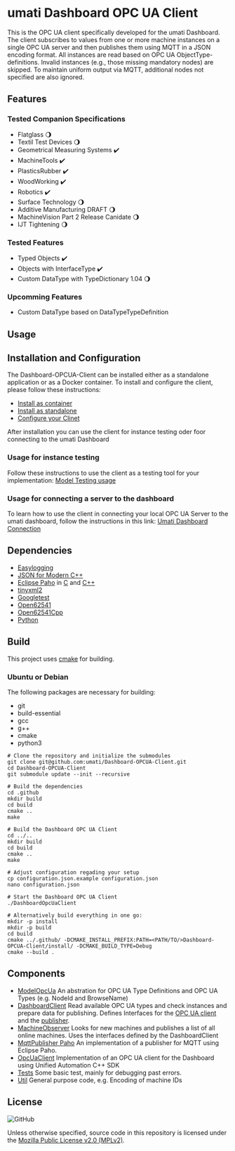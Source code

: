 # umati Dashboard OPC UA Client

This is the OPC UA client specifically developed for the umati Dashboard.
The client subscribes to values from one or more machine instances on a single OPC UA server and then publishes them using MQTT in a JSON encoding format.
 All instances are read based on OPC UA ObjectType-definitions.
 Invalid instances (e.g., those missing mandatory nodes) are skipped.
 To maintain uniform output via MQTT, additional nodes not specified are also ignored.

## Features

### Tested Companion Specifications

- Flatglass :waning_gibbous_moon:
- Textil Test Devices :waning_gibbous_moon:
- Geometrical Measuring Systems :heavy_check_mark:
- MachineTools :heavy_check_mark:
- PlasticsRubber :heavy_check_mark:
- WoodWorking :heavy_check_mark:
- Robotics  :heavy_check_mark:
- Surface Technology :waning_gibbous_moon:
- Additive Manufacturing DRAFT :waning_gibbous_moon:
- MachineVision Part 2 Release Canidate :waning_gibbous_moon:
- IJT Tightening :waning_gibbous_moon:

### Tested Features

- Typed Objects :heavy_check_mark:
- Objects with InterfaceType :heavy_check_mark:
- Custom DataType with TypeDictionary 1.04 :waning_gibbous_moon:

### Upcomming Features

- Custom DataType  based on DataTypeTypeDefinition

## Usage

## Installation and Configuration

The Dashboard-OPCUA-Client can be installed either as a standalone application or as a Docker container. To install and configure the client, please follow these instructions:

- [Install as container](doc/Container.md)
- [Install as standalone](doc/Standalone.md)
- [Configure your Clinet](doc/Configuration.md)

After installation you can use the client for instance testing oder foor connecting to the umati Dashboard

### Usage for instance testing

Follow these instructions to use the client as a testing tool for your implementation:
[Model Testing usage](doc/usage_as_model_test.md)

### Usage for connecting a server to the dashboard

To learn how to use the client in connecting your local OPC UA Server to the umati dashboard, follow the instructions in this link:
[Umati Dashboard Connection](doc/usage_for_dashboard.md)

## Dependencies

- [Easylogging](https://github.com/amrayn/easyloggingpp)
- [JSON for Modern C++](https://github.com/nlohmann/json)
- [Eclipse Paho](https://www.eclipse.org/paho/index.php) in [C](https://github.com/eclipse/paho.mqtt.c) and [C++](https://github.com/eclipse/paho.mqtt.cpp)
- [tinyxml2](https://github.com/leethomason/tinyxml2)
- [Googletest](https://github.com/google/googletest)
- [Open62541](https://open62541.org/)
- [Open62541Cpp](https://github.com/umati/open62541Cpp)
- [Python](https://www.python.org/)

## Build

This project uses [cmake](https://cmake.org/) for building.

### Ubuntu or Debian

The following packages are necessary for building:

- git
- build-essential
- gcc
- g++
- cmake
- python3

```shell
# Clone the repository and initialize the submodules
git clone git@github.com:umati/Dashboard-OPCUA-Client.git
cd Dashboard-OPCUA-Client
git submodule update --init --recursive

# Build the dependencies
cd .github
mkdir build
cd build
cmake ..
make

# Build the Dashboard OPC UA Client
cd ../..
mkdir build
cd build
cmake ..
make

# Adjust configuration regading your setup
cp configuration.json.example configuration.json
nano configuration.json

# Start the Dashboard OPC UA Client
./DashboardOpcUaClient

# Alternatively build everything in one go:
mkdir -p install
mkdir -p build
cd build
cmake ../.github/ -DCMAKE_INSTALL_PREFIX:PATH=<PATH/TO/>Dashboard-OPCUA-Client/install/ -DCMAKE_BUILD_TYPE=Debug
cmake --build .
```

## Components

- [ModelOpcUa](ModelOpcUa) An abstration for OPC UA Type Definitions and OPC UA Types (e.g. NodeId and BrowseName)
- [DashboardClient](DashboardClient) Read available OPC UA types and check instances and prepare data for publishing. Defines Interfaces for the [OPC UA client](DashboardClient/IDashboardDataClient.hpp) and the [publisher](DashboardClient/IPublisher.hpp).
- [MachineObserver](MachineObserver) Looks for new machines and publishes a list of all online machines. Uses the interfaces defined by the DashboardClient
- [MqttPublisher Paho](MqttPublisher_Paho) An implementation of a publisher for MQTT using Eclipse Paho.
- [OpcUaClient](OpcUaClient) Implementation of an OPC UA client for the Dashboard using Unified Automation C++ SDK
- [Tests](Tests) Some basic test, mainly for debugging past errors.
- [Util](Util) General purpose code, e.g. Encoding of machine IDs

## License

![GitHub](https://img.shields.io/github/license/umati/Dashboard-OPCUA-Client)

Unless otherwise specified, source code in this repository is licensed under the [Mozilla Public License v2.0 (MPLv2)](LICENSE).
